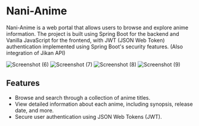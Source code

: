 # Nani-Anime

Nani-Anime is a web portal that allows users to browse and explore anime information. The project is built using Spring Boot for the backend and Vanilla JavaScript for the frontend, with JWT (JSON Web Token) authentication implemented using Spring Boot's security features. (Also integration of Jikan API)

 ![Screenshot (6)](https://github.com/HrushikHaru/Nani-anime/assets/142052337/1bfd7cc3-8ce9-4b34-9706-e99c492a3e0f)
 ![Screenshot (7)](https://github.com/HrushikHaru/Nani-anime/assets/142052337/bda8b476-26da-4f91-859a-83e70f8db723)
 ![Screenshot (8)](https://github.com/HrushikHaru/Nani-anime/assets/142052337/652a03b9-877f-43f4-a392-daac41a726a7)
 ![Screenshot (9)](https://github.com/HrushikHaru/Nani-anime/assets/142052337/90cf8069-e29b-464c-b1a8-b03522f3b3df)
 
 <!-- Replace with an actual screenshot of your application -->

## Features

- Browse and search through a collection of anime titles.
- View detailed information about each anime, including synopsis, release date, and more.
- Secure user authentication using JSON Web Tokens (JWT).
